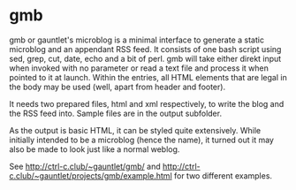 # gmb
gmb or gauntlet's microblog is a minimal interface to generate a static microblog and an appendant RSS feed.
It consists of one bash script using sed, grep, cut, date, echo and a bit of perl.
gmb will take either direkt input when invoked with no parameter or read a text file and process it when pointed to it at launch. Within the entries, all HTML elements that are legal in the body may be used (well, apart from header and footer).

It needs two prepared files, html and xml respectively, to write the blog and the RSS feed into. Sample files are in the output subfolder.

As the output is basic HTML, it can be styled quite extensively. While initially intended to be a microblog (hence the name), it turned out it may also be made to look just like a normal weblog.

See http://ctrl-c.club/~gauntlet/gmb/ and http://ctrl-c.club/~gauntlet/projects/gmb/example.html for two different examples.
